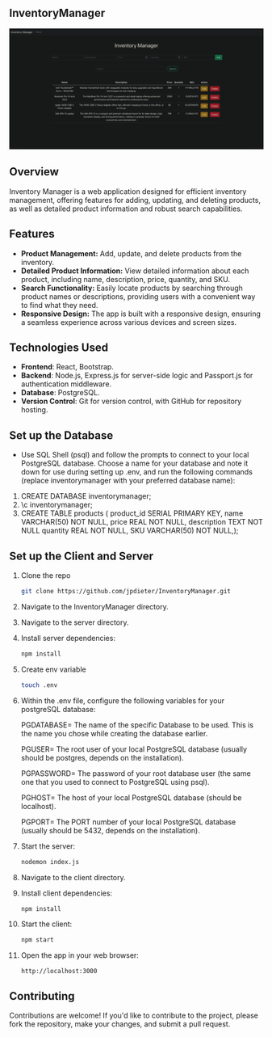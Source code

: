 ## InventoryManager

![InventoryManager Image](client/public/InventoryManager.png)

## Overview

Inventory Manager is a web application designed for efficient inventory management, offering features for adding, updating, and deleting products, as well as detailed product information and robust search capabilities.

## Features

- **Product Management:** Add, update, and delete products from the inventory.
- **Detailed Product Information:** View detailed information about each product, including name, description, price, quantity, and SKU.
- **Search Functionality:** Easily locate products by searching through product names or descriptions, providing users with a convenient way to find what they need.
- **Responsive Design:** The app is built with a responsive design, ensuring a seamless experience across various devices and screen sizes.

## Technologies Used

- **Frontend**: React, Bootstrap.
- **Backend**: Node.js, Express.js for server-side logic and Passport.js for authentication middleware.
- **Database**: PostgreSQL.
- **Version Control**: Git for version control, with GitHub for repository hosting.

## Set up the Database

- Use SQL Shell (psql) and follow the prompts to connect to your local PostgreSQL database.
    Choose a name for your database and note it down for use during setting up .env, and run the         following commands (replace inventorymanager with your preferred database name):
  
1.  CREATE DATABASE inventorymanager;
2.  \c inventorymanager;
3.  CREATE TABLE products (
    product_id SERIAL PRIMARY KEY,
    name VARCHAR(50) NOT NULL,
    price REAL NOT NULL,
    description TEXT NOT NULL
    quantity REAL NOT NULL,
    SKU VARCHAR(50) NOT NULL,);

## Set up the Client and Server

1. Clone the repo
   ```bash
   git clone https://github.com/jpdieter/InventoryManager.git
   ```
2. Navigate to the InventoryManager directory.

3. Navigate to the server directory.

4. Install server dependencies:

   ```bash
   npm install

5. Create env variable   

     ```bash
   touch .env

6. Within the .env file, configure the following variables for your postgreSQL database:
   
   PGDATABASE= The name of the specific Database to be used. This is the name you chose while creating the database earlier.
   
   PGUSER= The root user of your local PostgreSQL database (usually should be postgres, depends on the installation).
   
   PGPASSWORD= The password of your root database user (the same one that you used to connect to PostgreSQL using psql).
   
   PGHOST= The host of your local PostgreSQL database (should be localhost).
   
   PGPORT= The PORT number of your local PostgreSQL database (usually should be 5432, depends on the installation).
   
   
5. Start the server:

   ```bash
   nodemon index.js   
   ```

6. Navigate to the client directory.

7. Install client dependencies:

   ```bash
   npm install

8. Start the client:

   ```bash
   npm start   
   ```   

9. Open the app in your web browser:

   ```
   http://localhost:3000
   ```

## Contributing

Contributions are welcome! If you'd like to contribute to the project, please fork the repository, make your changes, and submit a pull request.
